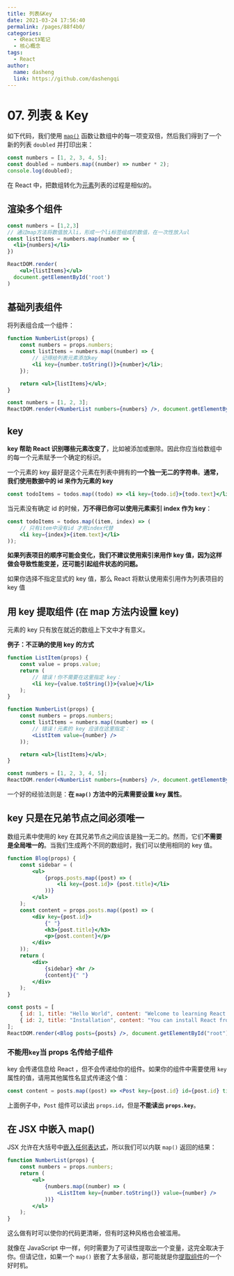 ```yaml
---
title: 列表&Key
date: 2021-03-24 17:56:40
permalink: /pages/88f4b0/
categories:
  - 《React》笔记
  - 核心概念
tags:
  - React
author:
  name: dasheng
  link: https://github.com/dashengqi
---
```


# 07. 列表 & Key

如下代码，我们使用 [`map()`](https://developer.mozilla.org/en-US/docs/Web/JavaScript/Reference/Global_Objects/Array/map) 函数让数组中的每一项变双倍，然后我们得到了一个新的列表 `doubled` 并打印出来：

```js
const numbers = [1, 2, 3, 4, 5];
const doubled = numbers.map((number) => number * 2);
console.log(doubled);
```

在 React 中，把数组转化为[元素](https://zh-hans.reactjs.org/docs/rendering-elements.html)列表的过程是相似的。

## 渲染多个组件

```jsx
const numbers = [1,2,3]
// 通过map方法将数值放入li，形成一个li标签组成的数值，在一次性放入ul
const listItems = numbers.map(number => {
  <li>{numbers}</li>
})

ReactDOM.render(
	<ul>{listItems}</ul>
  document.getElementById('root')
)
```

## 基础列表组件

将列表组合成一个组件：

```jsx
function NumberList(props) {
	const numbers = props.numbers;
	const listItems = numbers.map((number) => {
		// 记得给列表元素添加key
		<li key={number.toString()}>{number}</li>;
	});

	return <ul>{listItems}</ul>;
}

const numbers = [1, 2, 3];
ReactDOM.render(<NumberList numbers={numbers} />, document.getElementById("root"));
```

## key

**key 帮助 React 识别哪些元素改变了**，比如被添加或删除。因此你应当给数组中的每一个元素赋予一个确定的标识。

一个元素的 key 最好是这个元素在列表中拥有的**一个独一无二的字符串**。**通常，我们使用数据中的 id 来作为元素的 key**

```jsx
const todoItems = todos.map((todo) => <li key={todo.id}>{todo.text}</li>);
```

当元素没有确定 id 的时候，**万不得已你可以使用元素索引 index 作为 key**：

```jsx
const todoItems = todos.map((item, index) => (
	// 只有item中没有id 才用index代替
	<li key={index}>{item.text}</li>
));
```

**如果列表项目的顺序可能会变化，我们不建议使用索引来用作 key 值，因为这样做会导致性能变差，还可能引起组件状态的问题。**

如果你选择不指定显式的 key 值，那么 React 将默认使用索引用作为列表项目的 key 值

## 用 key 提取组件 (在 map 方法内设置 key)

元素的 key 只有放在就近的数组上下文中才有意义。

**例子：不正确的使用 key 的方式**

```jsx
function ListItem(props) {
	const value = props.value;
	return (
		// 错误！你不需要在这里指定 key：
		<li key={value.toString()}>{value}</li>
	);
}

function NumberList(props) {
	const numbers = props.numbers;
	const listItems = numbers.map((number) => (
		// 错误！元素的 key 应该在这里指定：
		<ListItem value={number} />
	));

	return <ul>{listItems}</ul>;
}

const numbers = [1, 2, 3, 4, 5];
ReactDOM.render(<NumberList numbers={numbers} />, document.getElementById("root"));
```

一个好的经验法则是：**在 `map()` 方法中的元素需要设置 key 属性**。

##

## key 只是在兄弟节点之间必须唯一

数组元素中使用的 key 在其兄弟节点之间应该是独一无二的。然而，它们**不需要是全局唯一的**。当我们生成两个不同的数组时，我们可以使用相同的 key 值。

```jsx
function Blog(props) {
	const sidebar = (
		<ul>
			{props.posts.map((post) => (
				<li key={post.id}> {post.title}</li>
			))}
		</ul>
	);
	const content = props.posts.map((post) => (
		<div key={post.id}>
			{" "}
			<h3>{post.title}</h3>
			<p>{post.content}</p>
		</div>
	));
	return (
		<div>
			{sidebar} <hr />
			{content}{" "}
		</div>
	);
}

const posts = [
	{ id: 1, title: "Hello World", content: "Welcome to learning React!" },
	{ id: 2, title: "Installation", content: "You can install React from npm." },
];
ReactDOM.render(<Blog posts={posts} />, document.getElementById("root"));
```

### 不能用`key`当 props 名传给子组件

key 会传递信息给 React ，但不会传递给你的组件。如果你的组件中需要使用 `key` 属性的值，请用其他属性名显式传递这个值：

```jsx
const content = posts.map((post) => <Post key={post.id} id={post.id} title={post.title} />);
```

上面例子中，`Post` 组件可以读出 `props.id`，但是**不能读出 `props.key`**。

## 在 JSX 中嵌入 map()

JSX 允许在大括号中[嵌入任何表达式](https://zh-hans.reactjs.org/docs/introducing-jsx.html#embedding-expressions-in-jsx)，所以我们可以内联 `map()` 返回的结果：

```jsx
function NumberList(props) {
	const numbers = props.numbers;
	return (
		<ul>
			{numbers.map((number) => (
				<ListItem key={number.toString()} value={number} />
			))}
		</ul>
	);
}
```

这么做有时可以使你的代码更清晰，但有时这种风格也会被滥用。

就像在 JavaScript 中一样，何时需要为了可读性提取出一个变量，这完全取决于你。但请记住，如果一个 `map()` 嵌套了太多层级，那可能就是你[提取组件](https://zh-hans.reactjs.org/docs/components-and-props.html#extracting-components)的一个好时机。
